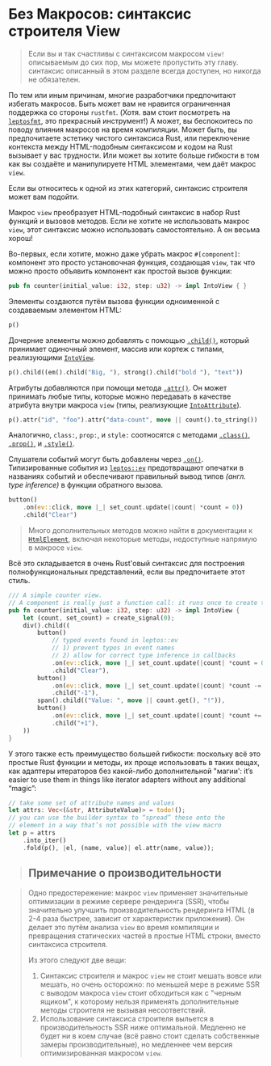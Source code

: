 # Без Макросов: синтаксис строителя View

> Если вы и так счастливы с синтаксисом макросом `view!` описываемым до сих пор, мы можете пропустить эту главу.
>  синтаксис описанный в этом разделе всегда доступен, но никогда не обязателен.

По тем или иным причинам, многие разработчики предпочитают избегать макросов. Быть может вам не нравится ограниченная
поддержка со стороны `rustfmt`. (Хотя. вам стоит посмотреть на [`leptosfmt`](https://github.com/bram209/leptosfmt), это прекрасный инструмент!)
А может, вы беспокоитесь по поводу влияния макросов на время компиляции. Может быть, вы предпочитаете эстетику 
чистого синтаксиса Rust, или переключение контекста между HTML-подобным синтаксисом и кодом на Rust вызывает у вас трудности.
Или может вы хотите больше гибкости в том как вы создаёте и манипулируете HTML элементами, чем даёт макрос `view`.

Если вы относитесь к одной из этих категорий, синтаксис строителя может вам подойти.

Макрос `view` преобразует HTML-подобный синтаксис в набор Rust функций и вызовов методов. Если не хотите
не использовать макрос `view`, этот синтаксис можно использовать самостоятельно. А он весьма хорош!

Во-первых, если хотите, можно даже убрать макрос `#[component]`: компонент это просто установочная функция,
создающая `view`, так что можно просто объявить компонент как простой вызов функции:

```rust
pub fn counter(initial_value: i32, step: u32) -> impl IntoView { }
```

Элементы создаются путём вызова функции одноименной с создаваемым элементом HTML:

```rust
p()
```

Дочерние элементы можно добавлять с помощью [`.child()`](https://docs.rs/leptos/latest/leptos/struct.HtmlElement.html#method.child), который принимает одиночный элемент, массив 
или кортеж с типами, реализующими [`IntoView`](https://docs.rs/leptos/latest/leptos/trait.IntoView.html).

```rust
p().child((em().child("Big, "), strong().child("bold "), "text"))
```

Атрибуты добавляются при помощи метода [`.attr()`](https://docs.rs/leptos/latest/leptos/struct.HtmlElement.html#method.attr). Он может принимать любые типы, которые можно передавать в 
качестве атрибута внутри макроса `view` (типы, реализующие [`IntoAttribute`](https://docs.rs/leptos/latest/leptos/trait.IntoAttribute.html)).

```rust
p().attr("id", "foo").attr("data-count", move || count().to_string())
```

Аналогично, `class:`, `prop:`, и `style:` соотносятся с методами [`.class()`](https://docs.rs/leptos/latest/leptos/struct.HtmlElement.html#method.class), [`.prop()`](https://docs.rs/leptos/latest/leptos/struct.HtmlElement.html#method.prop), и [`.style()`](https://docs.rs/leptos/latest/leptos/struct.HtmlElement.html#method.style).

Слушатели событий могут быть добавлены через [`.on()`](https://docs.rs/leptos/latest/leptos/struct.HtmlElement.html#method.on). Типизированные события из [`leptos::ev`](https://docs.rs/leptos/latest/leptos/ev/index.html) предотвращают опечатки
в названиях событий и обеспечивают правильный вывод типов _(англ. type inference)_ в функции обратного вызова.

```rust
button()
    .on(ev::click, move |_| set_count.update(|count| *count = 0))
    .child("Clear")
```

> Много дополнительных методов можно найти в документации к [`HtmlElement`](https://docs.rs/leptos/latest/leptos/struct.HtmlElement.html#method.child),
> включая некоторые методы, недоступные напрямую в макросе `view`.

Всё это складывается в очень Rust'овый синтаксис для построения полнофункциональных представлений, если вы предпочитаете этот стиль.

```rust
/// A simple counter view.
// A component is really just a function call: it runs once to create the DOM and reactive system
pub fn counter(initial_value: i32, step: u32) -> impl IntoView {
    let (count, set_count) = create_signal(0);
    div().child((
        button()
            // typed events found in leptos::ev
            // 1) prevent typos in event names
            // 2) allow for correct type inference in callbacks
            .on(ev::click, move |_| set_count.update(|count| *count = 0))
            .child("Clear"),
        button()
            .on(ev::click, move |_| set_count.update(|count| *count -= 1))
            .child("-1"),
        span().child(("Value: ", move || count.get(), "!")),
        button()
            .on(ev::click, move |_| set_count.update(|count| *count += 1))
            .child("+1"),
    ))
}
```

У этого также есть преимущество большей гибкости: поскольку всё это простые Rust функции и методы, 
их проще использовать в таких вещах, как адаптеры итераторов без какой-либо дополнительной "магии':
 it’s easier to use them in things like iterator adapters without any additional “magic”:

```rust
// take some set of attribute names and values
let attrs: Vec<(&str, AttributeValue)> = todo!();
// you can use the builder syntax to “spread” these onto the
// element in a way that’s not possible with the view macro
let p = attrs
    .into_iter()
    .fold(p(), |el, (name, value)| el.attr(name, value));

```

> ## Примечание о производительности

>
> Одно предостережение: макрос `view` применяет значительные оптимизации в режиме сервере рендеринга (SSR), чтобы
> значительно улучшить производительность рендеринга HTML (в 2-4 раза быстрее, зависит от характеристик приложения).
> Он делает это путём анализа `view` во время компиляции и превращения статических частей в простые HTML строки,
> вместо синтаксиса строителя.
>
> Из этого следуют две вещи:
>
> 1. Синтаксис строителя и макрос `view` не стоит мешать вовсе или мешать, но очень осторожно: по меньшей мере в режиме SSR
> c выводом макроса `view` стоит обходиться как с "черным ящиком", к которому нельзя применять дополнительные методы строителя 
> не вызывая несоответствий.
> 2. Использование синтаксиса строителя выльется в производительность SSR ниже оптимальной. 
> Медленно не будет ни в коем случае (всё равно стоит сделать собственные замеры производительные), но медленнее
> чем версия оптимизированная макросом `view`.
